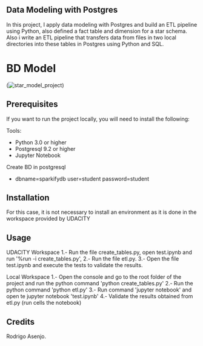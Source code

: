 ## Data Modeling with Postgres

In this project, I apply data modeling with Postgres and build an ETL pipeline using Python, also defined a fact table and dimension for a star schema. Also i write an ETL pipeline that transfers data from files in two local directories into these tables in Postgres using Python and SQL.

# BD Model
(![star_model_project](https://user-images.githubusercontent.com/35740728/56818375-84047f80-6815-11e9-90bb-2548ab334b96.png))

## Prerequisites

If you want to run the project locally, you will need to install the following:

Tools:
- Python 3.0 or higher
- Postgresql 9.2 or higher
- Jupyter Notebook

Create BD in postgresql
- dbname=sparkifydb user=student password=student

## Installation

For this case, it is not necessary to install an environment as it is done in the workspace provided by UDACITY

## Usage

UDACITY Workspace
1.- Run the file create_tables.py, open test.ipynb and run '%run -i create_tables.py', 
2.- Run the file etl.py.
3.- Open the file test.ipynb and execute the tests to validate the results.

Local Workspace
1.- Open the console and go to the root folder of the project and run the python command 'python create_tables.py'
2.- Run the python command 'python etl.py'
3.- Run command 'jupyter notebook' and open te jupyter notebook 'test.ipynb'
4.- Validate the results obtained from etl.py (run cells the notebook)

## Credits

Rodrigo Asenjo.

